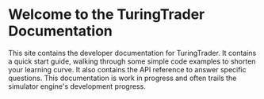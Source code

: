 # Welcome to the TuringTrader Documentation

This site contains the developer documentation for TuringTrader. It contains a quick start guide, walking through some simple code examples to shorten your learning curve. It also contains the API reference to answer specific questions. This documentation is work in progress and often trails the simulator engine's development progress. 

